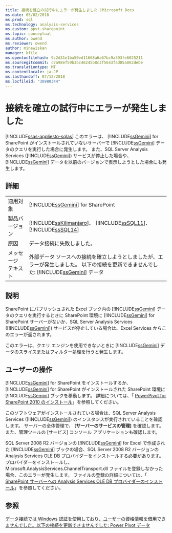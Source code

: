 ```yaml
---
title: 接続を確立の試行中にエラーが発生しました |Microsoft Docs
ms.date: 05/02/2018
ms.prod: sql
ms.technology: analysis-services
ms.custom: ppvt-sharepoint
ms.topic: conceptual
ms.author: owend
ms.reviewer: owend
author: minewiskan
manager: kfile
ms.openlocfilehash: 9c2d31e1ba50ed11668a6a67bc9a393fe6025211
ms.sourcegitcommit: c7a98ef59b3bc46245b8c3f5643fad85a082debe
ms.translationtype: MT
ms.contentlocale: ja-JP
ms.lasthandoff: 07/12/2018
ms.locfileid: "38980344"
---
```

# <a name="an-error-occurred-during-an-attempt-to-establish-a-connection"></a>接続を確立の試行中にエラーが発生しました
[!INCLUDE[ssas-appliesto-sqlas](../../includes/ssas-appliesto-sqlas.md)]
  このエラーは、 [!INCLUDE[ssGemini](../../includes/ssgemini-md.md)] for SharePoint がインストールされていないサーバーで [!INCLUDE[ssGemini](../../includes/ssgemini-md.md)] データのクエリを実行した場合に発生します。 また、SQL Server Analysis Services ([!INCLUDE[ssGemini](../../includes/ssgemini-md.md)]) サービスが停止した場合や、 [!INCLUDE[ssGemini](../../includes/ssgemini-md.md)] データを以前のバージョンで表示しようとした場合にも発生します。  
  
## <a name="details"></a>詳細  
  
|||  
|-|-|  
|適用対象|[!INCLUDE[ssGemini](../../includes/ssgemini-md.md)] for SharePoint|  
|製品バージョン|[!INCLUDE[ssKilimanjaro](../../includes/sskilimanjaro-md.md)]、 [!INCLUDE[ssSQL11](../../includes/sssql11-md.md)]、 [!INCLUDE[ssSQL14](../../includes/sssql14-md.md)]|  
|原因|データ接続に失敗しました。|  
|メッセージ テキスト|外部データ ソースへの接続を確立しようとしましたが、エラーが発生しました。 以下の接続を更新できませんでした: [!INCLUDE[ssGemini](../../includes/ssgemini-md.md)] データ|  
  
## <a name="explanation"></a>説明  
 SharePoint にパブリッシュされた Excel ブック内の [!INCLUDE[ssGemini](../../includes/ssgemini-md.md)] データのクエリを実行するときに SharePoint 環境に [!INCLUDE[ssGemini](../../includes/ssgemini-md.md)] for SharePoint サーバーがないか、SQL Server Analysis Services ([!INCLUDE[ssGemini](../../includes/ssgemini-md.md)]) サービスが停止している場合は、Excel Services からこのエラーが返されます。  
  
 このエラーは、クエリ エンジンを使用できないときに [!INCLUDE[ssGemini](../../includes/ssgemini-md.md)] データのスライスまたはフィルター処理を行うと発生します。  
  
## <a name="user-action"></a>ユーザーの操作  
 [!INCLUDE[ssGemini](../../includes/ssgemini-md.md)] for SharePoint をインストールするか、 [!INCLUDE[ssGemini](../../includes/ssgemini-md.md)] for SharePoint がインストールされた SharePoint 環境に [!INCLUDE[ssGemini](../../includes/ssgemini-md.md)] ブックを移動します。 詳細については、「 [PowerPivot for SharePoint 2010 のインストール](http://msdn.microsoft.com/8d47dde7-c941-4280-a934-e2fe3f9a938f)」を参照してください。  
  
 このソフトウェアがインストールされている場合は、SQL Server Analysis Services ([!INCLUDE[ssGemini](../../includes/ssgemini-md.md)]) のインスタンスが実行されていることを確認します。 サーバーの全体管理で、 **[サーバーのサービスの管理]** を確認します。 また、管理ツールの [サービス] コンソール アプリケーションも確認します。  
  
 SQL Server 2008 R2 バージョンの [!INCLUDE[ssGemini](../../includes/ssgemini-md.md)] for Excel で作成された [!INCLUDE[ssGemini](../../includes/ssgemini-md.md)] ブックの場合、SQL Server 2008 R2 バージョンの Analysis Services OLE DB プロバイダーをインストールする必要があります。 プロバイダーをインストールし、Microsoft.AnalysisServices.ChannelTransport.dll ファイルを登録しなかった場合、このエラーが発生します。 ファイルの登録の詳細については、「 [SharePoint サーバーへの Analysis Services OLE DB プロバイダーのインストール](http://msdn.microsoft.com/2c62daf9-1f2d-4508-a497-af62360ee859)」を参照してください。  
  
## <a name="see-also"></a>参照  
 [データ接続では Windows 認証を使用しており、ユーザーの資格情報を借用できませんでした。以下の接続を更新できませんでした: Power Pivot データ](../../analysis-services/power-pivot-sharepoint/the-data-connection-user-could-not-be-delegated.md)  
  
  
